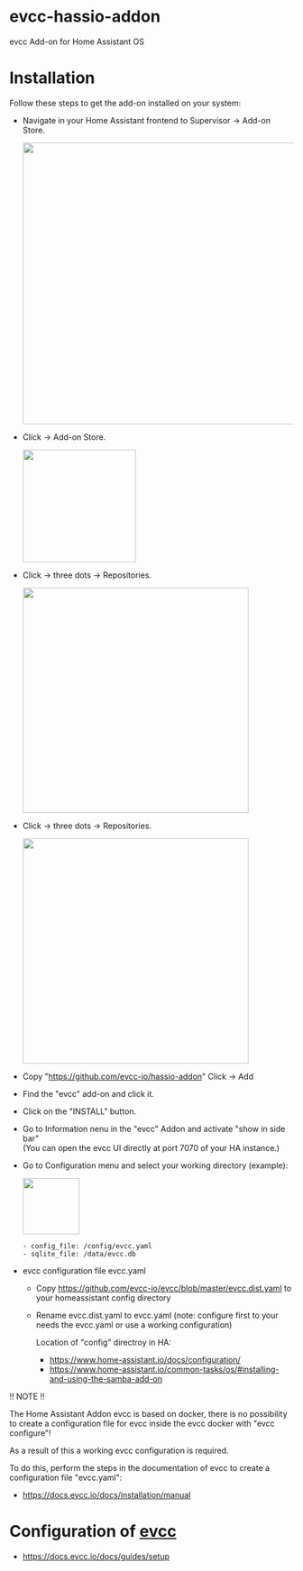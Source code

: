 # evcc-hassio-addon
evcc Add-on for Home Assistant OS

# Installation

Follow these steps to get the add-on installed on your system:

  - Navigate in your Home Assistant frontend to Supervisor -> Add-on Store.
  
    <img width="500" src="docs/addonstore.png">
  
  - Click -> Add-on Store.
  
    <img width="200" src="docs/addonstore2.png">
  
  - Click -> three dots -> Repositories.
   
    <img width="400" src="docs/addonstore3.png">
  
  - Click -> three dots -> Repositories.
  
    <img width="400" src="docs/addonstore4.png">
  
  - Copy "https://github.com/evcc-io/hassio-addon" Click -> Add
  
  - Find the "evcc" add-on and click it.
  - Click on the "INSTALL" button.
  - Go to Information nenu in the "evcc" Addon and activate "show in side bar"<br>
    (You can open the evcc UI directly at port 7070 of your HA instance.)
  - Go to Configuration menu and select your working directory (example):
  
    <img width="100" src="docs/addonstore5.png">

        - config_file: /config/evcc.yaml
        - sqlite_file: /data/evcc.db
  - evcc configuration file evcc.yaml
      - Copy https://github.com/evcc-io/evcc/blob/master/evcc.dist.yaml to your homeassistant config directory
      - Rename  evcc.dist.yaml to evcc.yaml (note: configure first to your needs the evcc.yaml or use a working configuration)
        
        Location of "config" directroy in HA:
        - https://www.home-assistant.io/docs/configuration/
        - https://www.home-assistant.io/common-tasks/os/#installing-and-using-the-samba-add-on

!! NOTE !!

The Home Assistant Addon evcc is based on docker, there is no possibility to create a configuration file for evcc inside the evcc docker with "evcc configure"!

As a result of this a working evcc configuration is required. 

To do this, perform the steps in the documentation of evcc to create a configuration file "evcc.yaml":

  - https://docs.evcc.io/docs/installation/manual


# Configuration of [evcc](https://github.com/evcc-io/evcc)

   - https://docs.evcc.io/docs/guides/setup
